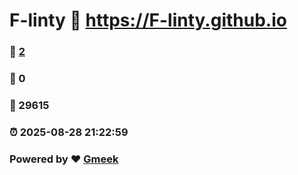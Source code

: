 # F-linty :link: https://F-linty.github.io 
### :page_facing_up: [2](https://F-linty.github.io/tag.html) 
### :speech_balloon: 0 
### :hibiscus: 29615 
### :alarm_clock: 2025-08-28 21:22:59 
### Powered by :heart: [Gmeek](https://github.com/Meekdai/Gmeek)

